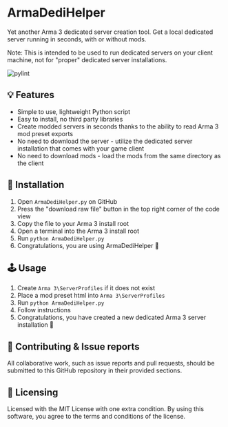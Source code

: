 # ArmaDediHelper
Yet another Arma 3 dedicated server creation tool. Get a local dedicated server running in seconds, with or without mods.

Note: This is intended to be used to run dedicated servers on your client machine, not for "proper" dedicated server installations.

![pylint]()

## 💡 Features
- Simple to use, lightweight Python script
- Easy to install, no third party libraries
- Create modded servers in seconds thanks to the ability to read Arma 3 mod preset exports
- No need to download the server - utilize the dedicated server installation that comes with your game client
- No need to download mods - load the mods from the same directory as the client

## 🔨 Installation
1. Open ``ArmaDediHelper.py`` on GitHub
2. Press the "download raw file" button in the top right corner of the code view
3. Copy the file to your Arma 3 install root
4. Open a terminal into the Arma 3 install root
5. Run ``python ArmaDediHelper.py``
6. Congratulations, you are using ArmaDediHelper 🎉

## 🕹 Usage
1. Create ``Arma 3\ServerProfiles`` if it does not exist
2. Place a mod preset html into ``Arma 3\ServerProfiles``
3. Run ``python ArmaDediHelper.py``
4. Follow instructions
5. Congratulations, you have created a new dedicated Arma 3 server installation 🎉

## 💬 Contributing & Issue reports
All collaborative work, such as issue reports and pull requests, should be submitted to this GitHub repository in their provided sections.

## 📜 Licensing
Licensed with the MIT License with one extra condition. By using this software, you agree to the terms and conditions of the license.
